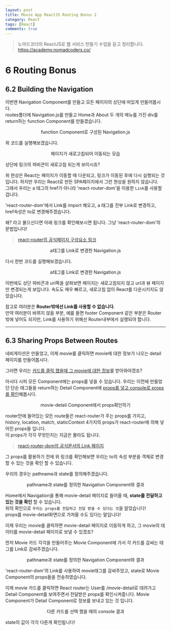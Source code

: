 ```yaml
---
layout: post
title: Movie App ReactJS Routing Bonus 2
category: React
tags: [React]
comments: true
---
```


> 노마드코더의 ReactJS로 웹 서비스 만들기 수업을 듣고 정리합니다. <https://academy.nomadcoders.co/>

# 6 Routing Bonus

## 6.2 Building the Navigation

이번엔 Navigation Component를 만들고 모든 페이지의 상단에 떠있게 만들어봅시다.  
routes폴더에 Navigation.js를 만들고 Home과 About 두 개의 메뉴를 가진 div를 return하는 function Component를 만들겠습니다.

<center>
<figure>
<img src="/assets/post-img/react/nomad_react_6-8.jpg" alt="">
<figcaption>function Component로 구성된 Navigation.js</figcaption>
</figure>
</center>

위 코드를 실행해보겠습니다.

<center>
<figure>
<img src="/assets/post-img/react/nomad_react_6-19.gif" alt="">
<figcaption>페이지가 새로고침되어 이동되는 모습</figcaption>
</figure>
</center>

상단에 링크의 파비콘이 새로고침 되는게 보이시죠?  

위 현상은 React는 페이지가 이동할 때 다운되고, 링크가 이동된 후에 다시 실행되는 것입니다. 하지만 우리는 React로 만든 SPA페이지에서 그런 현상을 원하지 않습니다.  
그래서 우리는 a 태그의 href가 아니라 'react-router-dom'을 이용한 `Link`를 사용할겁니다.

'react-router-dom'에서 Link를 import 해오고, a 태그를 전부 Link로 변경하고, href속성은 to로 변경해주겠습니다.  

왜? 라고 물으신다면 아래 링크를 확인해보시면 됩니다. 그냥 'react-router-dom'의 문법입니다!

> [react-router의 공식페이지 구성요소 링크](https://reacttraining.com/react-router/web/guides/primary-components)

<center>
<figure>
<img src="/assets/post-img/react/nomad_react_6-9.jpg" alt="">
<figcaption>a태그를 Link로 변경한 Navigation.js</figcaption>
</figure>
</center>

다시 한번 코드를 실행해보겠습니다.

<center>
<figure>
<img src="/assets/post-img/react/nomad_react_6-16.gif" alt="">
<figcaption>a태그를 Link로 변경한 Navigation.js</figcaption>
</figure>
</center>

이번에도 상단 파비콘과 url쪽을 살펴보면 페이지는 새로고침되지 않고 url과 뷰 페이지만 변경되는게 보입니다. 속도도 매우 빠르고, 새로고침 없이 React를 다운시키지도 않았습니다.  

참고로 여러분은 **Router밖에선 Link를 사용할 수 없습니다**.  
만약 여러분이 바뀌지 않을 부분, 예를 들면 footer Component 같은 부분은 Router 밖에 넣어도 되지만, Link를 사용하기 위해선 Router내부에서 실행되야 합니다.

------

## 6.3 Sharing Props Between Routes

네비게이션은 만들었고, 이제 movie를 클릭하면 movie에 대한 정보가 나오는 detail 페이지를 만들어봅시다.  

그러면 우리는 <u>카드를 클릭 했을때 그 movie에 대한 정보</u>를 받아와야겠죠?

아시다 시피 모든 Component에는 props를 넣을 수 있습니다. 우리는 이전에 만들었던 단순 태그들을 return하는 Detail Component에 <u>props를 넣고 console로 props를 확인</u>해봅시다.

<center>
<figure>
<img src="/assets/post-img/react/nomad_react_6-12.jpg" alt="">
<figcaption>movie-detail Component에서 props확인하기</figcaption>
</figure>
</center>

router안에 들어있는 모든 route들은 react-router가 주는 props를 가지고,  
history, location, match, staticContext 4가지의 props가 react-router에 의해 넣어진 props들 입니다.  
이 props가 각각 무엇인지는 지금은 몰라도 됩니다.


> [react-router-dom의 공식문서의 Link 페이지](https://reacttraining.com/react-router/web/api/Link)

그 props를 활용하기 전에 위 링크를 확인해보면 우리는 to의 속성 부분을 객체로 변경할 수 있는 것을 확인 할 수 있습니다.  

우리의 경우는 pathname과 state를 정의해주겠습니다.

<center>
<figure>
<img src="/assets/post-img/react/nomad_react_6-10.jpg" alt="">
<figcaption>pathname과 state를 정의한 Navigation Component와 결과</figcaption>
</figure>
</center>

Home에서 Navigation을 통해 movie-detail 페이지로 들어올 때, **state를 전달하고 있는 것을 확인** 할 수 있습니다.  
위의 확인으로 `우리는 props를 전달하고 전달 받을 수 있다는 것`을 알았습니다!  
props를 movie-detail화면으로 가져올 수도 있다는 말입니다!  

이제 우리는 movie를 클릭하면 movie-detail 페이지로 이동하게 하고, 그 movie의 데이터를 movie-detail 페이지로 보낼 수 있겠죠?

먼저 Movie 카드 각각을 만들어주는 Movie Component에 가서 각 카드를 감싸는 태그를 Link로 감싸주겠습니다.

<center>
<figure>
<img src="/assets/post-img/react/nomad_react_6-13.jpg" alt="">
<figcaption>pathname과 state를 정의한 Navigation Component와 결과</figcaption>
</figure>
</center>

'react-router-dom'의 Link를 사용하여 movie태그를 감싸주었고, state로 Movie Component의 props들을 전송하였습니다.  

이제 movie 카드를 클릭하면 React router는 User를 /movie-detail로 데려가고 Detail Component를 보여주면서 전달받은 props를 확인시켜줍니다. Movie Component가 Detail Component로 정보를 보내고 있는 것 입니다. 

<center>
<figure>
<img src="/assets/post-img/react/nomad_react_6-11.jpg" alt="">
<figcaption>다른 카드를 선택 했을 때의 console 결과</figcaption>
</figure>
</center>

state의 값이 각각 다른게 확인됩니다!
